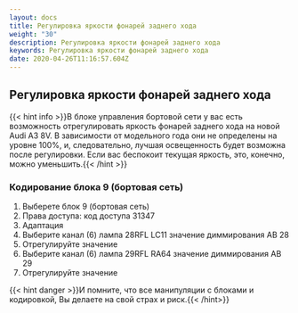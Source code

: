 ```yaml
---
layout: docs
title: Регулировка яркости фонарей заднего хода
weight: "30"
description: Регулировка яркости фонарей заднего хода
keywords: Регулировка яркости фонарей заднего хода
date: 2020-04-26T11:16:57.604Z
---
```

## Регулировка яркости фонарей заднего хода

{{< hint info >}}В блоке управления бортовой сети у вас есть возможность отрегулировать яркость фонарей заднего хода на новой Audi A3 8V. В зависимости от модельного года они не определены на уровне 100%, и, следовательно, лучшая освещенность будет возможна после регулировки. Если вас беспокоит текущая яркость, это, конечно, можно уменьшить.{{< /hint >}}

### **Кодирование блока 9 (бортовая сеть)**

1. Выберете блок 9 (бортовая сеть)
2. Права доступа: код доступа 31347
3. Адаптация
3. Выберите канал (6) лампа 28RFL LC11 значение диммирования AB 28
4. Отрегулируйте значение
5. Выберите канал (6) лампа 29RFL RA64 значение диммирования AB 29
6. Отрегулируйте значение

{{< hint danger >}}И помните, что все манипуляции с блоками и кодировкой, Вы делаете на свой страх и риск.{{< /hint>}}